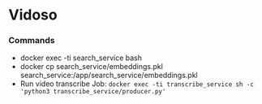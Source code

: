 # Vidoso




### Commands
- docker exec -ti search_service bash
- docker cp search_service/embeddings.pkl  search_service:/app/search_service/embeddings.pkl
- Run video transcribe Job: `docker exec -ti transcribe_service sh -c 'python3 transcribe_service/producer.py'`